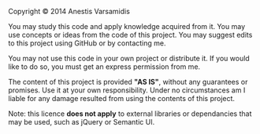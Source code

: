 ﻿Copyright © 2014 Anestis Varsamidis


You may study this code and apply knowledge acquired from it.
You may use concepts or ideas from the code of this project.
You may suggest edits to this project using GitHub or by contacting me.

You may not use this code in your own project or distribute it.
If you would like to do so, you must get an express permission from me.

The content of this project is provided **"AS IS"**, without any guarantees 
or promises. Use it at your own responsibility. Under no circumstances am I 
liable for any damage resulted from using the contents of this project.

Note: this licence **does not apply** to external libraries or dependancies 
that may be used, such as jQuery or Semantic UI.
